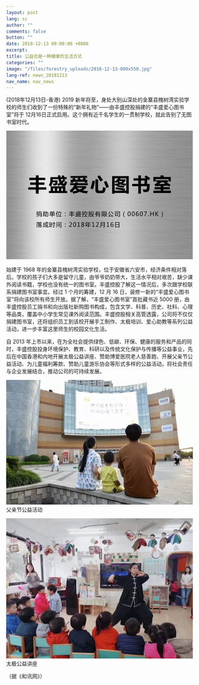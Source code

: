 ```yaml
---
layout: post
lang: sc
author: ""
comments: false
button: ""
date: 2018-12-13 00:00:00 +0800
excerpt:
title: 公益也是一种健康的生活方式
categories: ""
image: "/files/forestry_uploads/2018-12-13-800x550.jpg"
lang-ref: news_20181213
nav_name: nav_news
---
```


(2018年12月13日-香港) 2019 新年将至，身处大别山深处的金寨县槐树湾实验学校的师生们收到了一份特殊的“新年礼物”——由丰盛控股捐建的“丰盛爱心图书室”将于 12月16日正式启用。这个拥有近千名学生的一贯制学校，就此告别了无图书室时代。

![](/files/forestry_uploads/2018-12-13-800x550.jpg)

始建于 1968 年的金寨县槐树湾实验学校，位于安徽省六安市，经济条件相对落后。学校的孩子们大多是留守儿童，由爷爷奶奶带大，生活水平相对艰苦，缺少课外阅读书籍，学校也没有统一的图书室。丰盛控股了解这一情况后，多次跟学校联系捐建图书室事宜。经过 1 个月的筹建，12 月 16 日，装修一新的“丰盛爱心图书室”将向该校所有师生开放。据了解，“丰盛爱心图书室”首批藏书近 5000 册，由丰盛控股员工捐书和向出版社新购图书构成，包含文学、科普、历史、社科、心理等品类，覆盖中小学生常见课外阅读范围。丰盛控股相关高管透露，公司将不仅仅捐建图书室，还将组织员工到该校开展手工制作、太极培训、爱心助教等系列公益活动，进一步丰富这里师生的校园文化生活。

自 2013 年上市以来，在为全社会提供绿色、低碳、环保、健康的服务和产品的同时，丰盛控股投身环境保护、教育、科研以及传统文化保护与传播等公益事业，先后在中国香港和内地开展太极公益讲座、赞助博爱医院老人慈善跑、开展父亲节公益活动、为儿童福利筹款、赞助儿童游乐协会等形式多样的公益活动，将社会责任与企业发展结合，推动公司的可持续发展。

![](/files/forestry_uploads/2018-12-13-01-640x427.jpg)
父亲节公益活动

![](/files/forestry_uploads/2018-12-13-02-1080x810.jpg)
太极公益讲座

（据《和讯网》）
